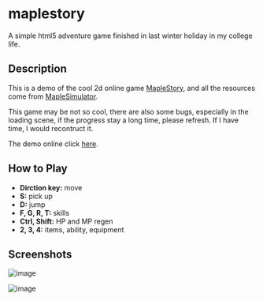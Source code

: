 # maplestory
A simple html5 adventure game finished in last winter holiday in my college life.


## Description
This is a demo of the cool 2d online game [MapleStory](http://mxd.sdo.com/web6/home/index.asp), and all the resources come from [MapleSimulator](http://www.maplesimulator.com/).

This game may be not so cool, there are also some bugs, especially in the loading scene, if the progress stay a long time, please refresh. If I have time, I would recontruct it.

The demo online click [here](https://lwvoid.github.io/maplestory).


## How to Play
- **Dirction key:** move
- **S:** pick up
- **D:** jump
- **F, G, R, T:** skills
- **Ctrl, Shift:** HP and MP regen
- **2, 3, 4:** items, ability, equipment

## Screenshots
![image](https://github.com/lwvoid/maplestory/blob/master/screenshots/maplestory1.jpg)

![image](https://github.com/lwvoid/maplestory/blob/master/screenshots/maplestory2.jpg)
